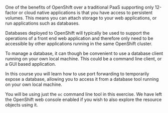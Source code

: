 One of the benefits of OpenShift over a traditional PaaS supporting only 12-factor or cloud native applications is that you have access to persistent volumes. This means you can attach storage to your web applications, or run applications such as databases.

Databases deployed to OpenShift will typically be used to support the operations of a front end web application and therefore only need to be accessible by other applications running in the same OpenShift cluster.

To manage a database, it can though be convenient to use a database client running on your own local machine. This could be a command line client, or a GUI based application.

In this course you will learn how to use port forwarding to temporarily expose a database, allowing you to access it from a database tool running on your own local machine.

You will be using just the ``oc`` command line tool in this exercise. We have left the OpenShift web console enabled if you wish to also explore the resource objects using it.